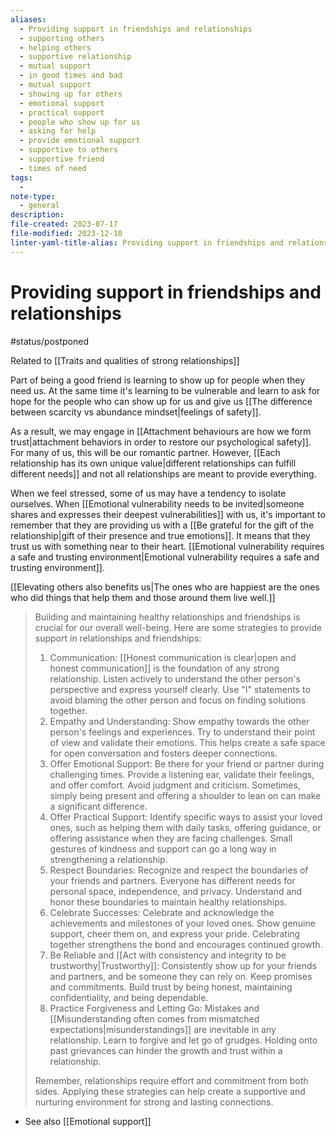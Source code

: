 ```yaml
---
aliases:
  - Providing support in friendships and relationships
  - supporting others
  - helping others
  - supportive relationship
  - mutual support
  - in good times and bad
  - mutual support
  - showing up for others
  - emotional support
  - practical support
  - people who show up for us
  - asking for help
  - provide emotional support
  - supportive to others
  - supportive friend
  - times of need
tags:
  - 
note-type:
  - general
description: 
file-created: 2023-07-17
file-modified: 2023-12-10
linter-yaml-title-alias: Providing support in friendships and relationships
---
```


# Providing support in friendships and relationships

#status/postponed

Related to [[Traits and qualities of strong relationships]]

Part of being a good friend is learning to show up for people when they need us. At the same time it's learning to be vulnerable and learn to ask for hope for the people who can show up for us and give us [[The difference between scarcity vs abundance mindset|feelings of safety]].

As a result, we may engage in [[Attachment behaviours are how we form trust|attachment behaviors in order to restore our psychological safety]]. For many of us, this will be our romantic partner. However, [[Each relationship has its own unique value|different relationships can fulfill different needs]] and not all relationships are meant to provide everything.

When we feel stressed, some of us may have a tendency to isolate ourselves. When [[Emotional vulnerability needs to be invited|someone shares and expresses their deepest vulnerabilities]] with us, it's important to remember that they are providing us with a [[Be grateful for the gift of the relationship|gift of their presence and true emotions]]. It means that they trust us with something near to their heart. [[Emotional vulnerability requires a safe and trusting environment|Emotional vulnerability requires a safe and trusting environment]].

[[Elevating others also benefits us|The ones who are happiest are the ones who did things that help them and those around them live well.]]

> Building and maintaining healthy relationships and friendships is crucial for our overall well-being. Here are some strategies to provide support in relationships and friendships:
>
> 1. Communication: [[Honest communication is clear|open and honest communication]] is the foundation of any strong relationship. Listen actively to understand the other person's perspective and express yourself clearly. Use "I" statements to avoid blaming the other person and focus on finding solutions together.
> 2. Empathy and Understanding: Show empathy towards the other person's feelings and experiences. Try to understand their point of view and validate their emotions. This helps create a safe space for open conversation and fosters deeper connections.
> 3. Offer Emotional Support: Be there for your friend or partner during challenging times. Provide a listening ear, validate their feelings, and offer comfort. Avoid judgment and criticism. Sometimes, simply being present and offering a shoulder to lean on can make a significant difference.
> 4. Offer Practical Support: Identify specific ways to assist your loved ones, such as helping them with daily tasks, offering guidance, or offering assistance when they are facing challenges. Small gestures of kindness and support can go a long way in strengthening a relationship.
> 5. Respect Boundaries: Recognize and respect the boundaries of your friends and partners. Everyone has different needs for personal space, independence, and privacy. Understand and honor these boundaries to maintain healthy relationships.
> 6. Celebrate Successes: Celebrate and acknowledge the achievements and milestones of your loved ones. Show genuine support, cheer them on, and express your pride. Celebrating together strengthens the bond and encourages continued growth.
> 7. Be Reliable and [[Act with consistency and integrity to be trustworthy|Trustworthy]]: Consistently show up for your friends and partners, and be someone they can rely on. Keep promises and commitments. Build trust by being honest, maintaining confidentiality, and being dependable.
> 8. Practice Forgiveness and Letting Go: Mistakes and [[Misunderstanding often comes from mismatched expectations|misunderstandings]] are inevitable in any relationship. Learn to forgive and let go of grudges. Holding onto past grievances can hinder the growth and trust within a relationship.
>
> Remember, relationships require effort and commitment from both sides. Applying these strategies can help create a supportive and nurturing environment for strong and lasting connections.

- See also [[Emotional support]]
